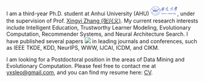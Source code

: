 

I am a third-year Ph.D. student at Anhui University (AHU) <img src='./images/anhui.png' style='width: 5em;'>, under the supervision of Prof. [Xingyi Zhang (张兴义)](https://bimk.ahu.edu.cn/2018/0116/c12971a141932/page.htm). My current research interests include Intelligent Education, Trustworthy Learner Modeling, Evolutionary Computation, Recommender Systems, and Neural Architecture Search. I have published several papers <a href='https://scholar.google.com/citations?user=8Wm_rZYAAAAJ'><img src="https://img.shields.io/endpoint?logo=Google%20Scholar&url=https%3A%2F%2Fcdn.jsdelivr.net%2Fgh%2FLabyrinthineLeo%2FLabyrinthineLeo.github.io@google-scholar-stats%2Fgs_data_shieldsio.json&labelColor=f6f6f6&color=9cf&style=flat&label=citations"></a> in leading journals and conferences, such as IEEE TKDE, KDD, NeurIPS, WWW, IJCAI, ICDM, and CIKM.

I am looking for a Postdoctoral position in the areas of Data Mining and Evolutionary Computation. Please feel free to contact me at yxsleo@gmail.com, and you can find my resume here: [CV](cv/PhD_CV_XiaoshanYu_v3.pdf).


